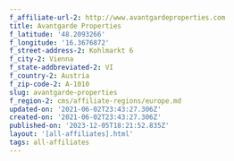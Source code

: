 ```yaml
---
f_affiliate-url-2: http://www.avantgardeproperties.com
title: Avantgarde Properties
f_latitude: '48.2093266'
f_longitude: '16.3676872'
f_street-address-2: Kohlmarkt 6­
f_city-2: Vienna­
f_state-addbreviated-2: VI­
f_country-2: Austria
f_zip-code-2: A-1010
slug: avantgarde-properties
f_region-2: cms/affiliate-regions/europe.md
updated-on: '2021-06-02T23:43:27.306Z'
created-on: '2021-06-02T23:43:27.306Z'
published-on: '2023-12-05T18:21:52.835Z'
layout: '[all-affiliates].html'
tags: all-affiliates
---
```



